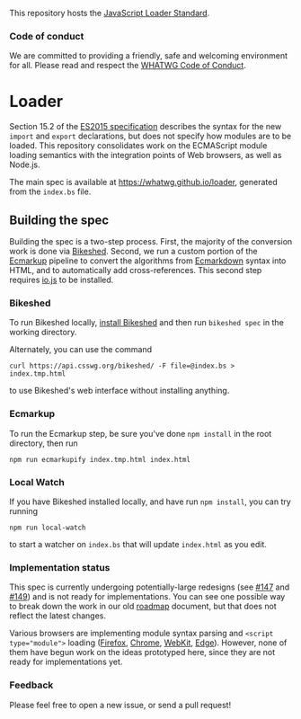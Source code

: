 This repository hosts the [JavaScript Loader Standard](http://whatwg.github.io/loader).

### Code of conduct

We are committed to providing a friendly, safe and welcoming environment for all. Please read and
respect the [WHATWG Code of Conduct](https://wiki.whatwg.org/wiki/Code_of_Conduct).

# Loader

Section 15.2 of the [ES2015 specification](http://www.ecma-international.org/ecma-262/6.0/) describes the syntax for the new `import` and `export` declarations, but does not specify how modules are to be loaded. This repository consolidates work on the ECMAScript module loading semantics with the integration points of Web browsers, as well as Node.js.

The main spec is available at https://whatwg.github.io/loader, generated from the `index.bs` file.

## Building the spec

Building the spec is a two-step process. First, the majority of the conversion work is done via [Bikeshed](https://github.com/tabatkins/bikeshed). Second, we run a custom portion of the [Ecmarkup](https://github.com/bterlson/ecmarkup) pipeline to convert the algorithms from [Ecmarkdown](https://github.com/domenic/ecmarkdown) syntax into HTML, and to automatically add cross-references. This second step requires [io.js](https://iojs.org/) to be installed.

### Bikeshed

To run Bikeshed locally, [install Bikeshed](https://github.com/tabatkins/bikeshed/blob/master/docs/install.md) and then run `bikeshed spec` in the working directory.

Alternately, you can use the command

```
curl https://api.csswg.org/bikeshed/ -F file=@index.bs > index.tmp.html
```

to use Bikeshed's web interface without installing anything.

### Ecmarkup

To run the Ecmarkup step, be sure you've done `npm install` in the root directory, then run

```
npm run ecmarkupify index.tmp.html index.html
```

### Local Watch

If you have Bikeshed installed locally, and have run `npm install`, you can try running

```
npm run local-watch
```

to start a watcher on `index.bs` that will update `index.html` as you edit.

### Implementation status

This spec is currently undergoing potentially-large redesigns (see [#147](https://github.com/whatwg/loader/issues/147) and [#149](https://github.com/whatwg/loader/issues/149)) and is not ready for implementations. You can see one possible way to break down the work in our old [roadmap](https://github.com/whatwg/loader/blob/master/roadmap.md) document, but that does not reflect the latest changes.

Various browsers are implementing module syntax parsing and `<script type="module">` loading ([Firefox](https://bugzilla.mozilla.org/show_bug.cgi?id=568953), [Chrome](https://code.google.com/p/v8/issues/detail?id=1569), [WebKit](https://bugs.webkit.org/show_bug.cgi?id=147340), [Edge](https://blogs.windows.com/msedgedev/2016/05/17/es6-modules-and-beyond/)). However, none of them have begun work on the ideas prototyped here, since they are not ready for implementations yet.

### Feedback

Please feel free to open a new issue, or send a pull request!
